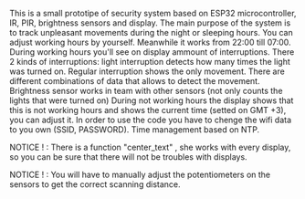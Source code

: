 This is a small prototipe of security system based on ESP32 microcontroller, IR, PIR, brightness sensors and display.
The main purpose of the system is to track unpleasant movements during the night or sleeping hours.
You can adjust working hours by yourself. Meanwhile it works from 22:00 till 07:00.
During working hours you'll see on display ammount of interruptions.
There 2 kinds of interruptions: light interruption detects how many times the light was turned on.
Regular interruption shows the only movement. There are different combinations of data that allows to detect the movement. Brightness sensor works in team with other sensors (not only counts the lights that were turned on)
During not working hours the display shows that this is not working hours and shows the current time (setted on GMT +3), you can adjust it.
In order to use the code you have to chenge the wifi data to you own (SSID, PASSWORD).
Time management based on NTP.

NOTICE ! : There is a function "center_text" , she works with every display, so you can be sure that there will not be troubles with displays.

NOTICE ! : You will have to manually adjust the potentiometers on the sensors to get the correct scanning distance.
